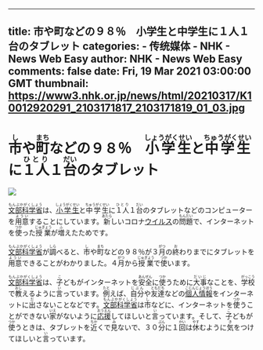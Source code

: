 
---
title: 市や町などの９８％　小学生と中学生に１人１台のタブレット
categories: 
    - 传统媒体
    - NHK - News Web Easy
author: NHK - News Web Easy
comments: false
date: Fri, 19 Mar 2021 03:00:00 GMT
thumbnail: https://www3.nhk.or.jp/news/html/20210317/K10012920291_2103171817_2103171819_01_03.jpg
---

<div>   
<h1><ruby>市<rt>し</rt></ruby>や<ruby>町<rt>まち</rt></ruby>などの９８％　<ruby>小学生<rt>しょうがくせい</rt></ruby>と<ruby>中学生<rt>ちゅうがくせい</rt></ruby>に<ruby>１人<rt>ひとり</rt></ruby>１<ruby>台<rt>だい</rt></ruby>のタブレット</h1><img src="https://www3.nhk.or.jp/news/html/20210317/K10012920291_2103171817_2103171819_01_03.jpg" referrerpolicy="no-referrer"><br>
                <p><a href="javascript:void(0)" class="dicWin" id="id-0001"><ruby><span class="under">文部科学省</span><rt>もんぶかがくしょう</rt></ruby></a>は、<a href="javascript:void(0)" class="dicWin" id="id-0000"><ruby><span class="under">小学生</span><rt>しょうがくせい</rt></ruby></a>と<ruby>中学生<rt>ちゅうがくせい</rt></ruby>に<ruby>１人<rt>ひとり</rt></ruby>１<ruby>台<rt>だい</rt></ruby>のタブレットなどのコンピューターを<ruby>用意<rt>ようい</rt></ruby>することにしています。<ruby>新<rt>あたら</rt></ruby>しいコロナ<a href="javascript:void(0)" class="dicWin" id="id-0002"><span class="under">ウイルス</span></a>の<ruby>問題<rt>もんだい</rt></ruby>で、インターネットを<ruby>使<rt>つか</rt></ruby>った<ruby>授業<rt>じゅぎょう</rt></ruby>が<ruby>増<rt>ふ</rt></ruby>えたためです。</p>
<p><a href="javascript:void(0)" class="dicWin" id="id-0001"><ruby><span class="under">文部科学省</span><rt>もんぶかがくしょう</rt></ruby></a>が<ruby>調<rt>しら</rt></ruby>べると、<ruby>市<rt>し</rt></ruby>や<ruby>町<rt>まち</rt></ruby>などの９８％が３<ruby>月<rt>がつ</rt></ruby>の<ruby>終<rt>お</rt></ruby>わりまでにタブレットを<ruby>用意<rt>ようい</rt></ruby>できることがわかりました。４<ruby>月<rt>がつ</rt></ruby>から<ruby>授業<rt>じゅぎょう</rt></ruby>で<ruby>使<rt>つか</rt></ruby>います。</p>
<p><a href="javascript:void(0)" class="dicWin" id="id-0001"><ruby><span class="under">文部科学省</span><rt>もんぶかがくしょう</rt></ruby></a>は、<ruby>子<rt>こ</rt></ruby>どもがインターネットを<ruby>安全<rt>あんぜん</rt></ruby>に<ruby>使<rt>つか</rt></ruby>うために<ruby>大事<rt>だいじ</rt></ruby>なことを、<ruby>学校<rt>がっこう</rt></ruby>で<ruby>教<rt>おし</rt></ruby>えるように<ruby>言<rt>い</rt></ruby>っています。<ruby>例<rt>たと</rt></ruby>えば、<ruby>自分<rt>じぶん</rt></ruby>や<ruby>友達<rt>ともだち</rt></ruby>などの<a href="javascript:void(0)" class="dicWin" id="id-0003"><ruby><span class="under">個人情報</span><rt>こじんじょうほう</rt></ruby></a>をインターネットに<ruby>出<rt>だ</rt></ruby>さないことなどです。<a href="javascript:void(0)" class="dicWin" id="id-0001"><ruby><span class="under">文部科学省</span><rt>もんぶかがくしょう</rt></ruby></a>は<ruby>市<rt>し</rt></ruby>などに、インターネットを<ruby>使<rt>つか</rt></ruby>うことができない<ruby>家<rt>いえ</rt></ruby>がないように<a href="javascript:void(0)" class="dicWin" id="id-0004"><ruby><span class="under">応援</span><rt>おうえん</rt></ruby></a>してほしいと<ruby>言<rt>い</rt></ruby>っています。そして、<ruby>子<rt>こ</rt></ruby>どもが<ruby>使<rt>つか</rt></ruby>うときは、タブレットを<ruby>近<rt>ちか</rt></ruby>くで<ruby>見<rt>み</rt></ruby>ないで、３０<ruby>分<rt>ぷん</rt></ruby>に１<ruby>回<rt>かい</rt></ruby>は<ruby>休<rt>やす</rt></ruby>むように<ruby>気<rt>き</rt></ruby>をつけてほしいと<ruby>言<rt>い</rt></ruby>っています。</p>
<p></p>
<p></p>
              
</div>
            